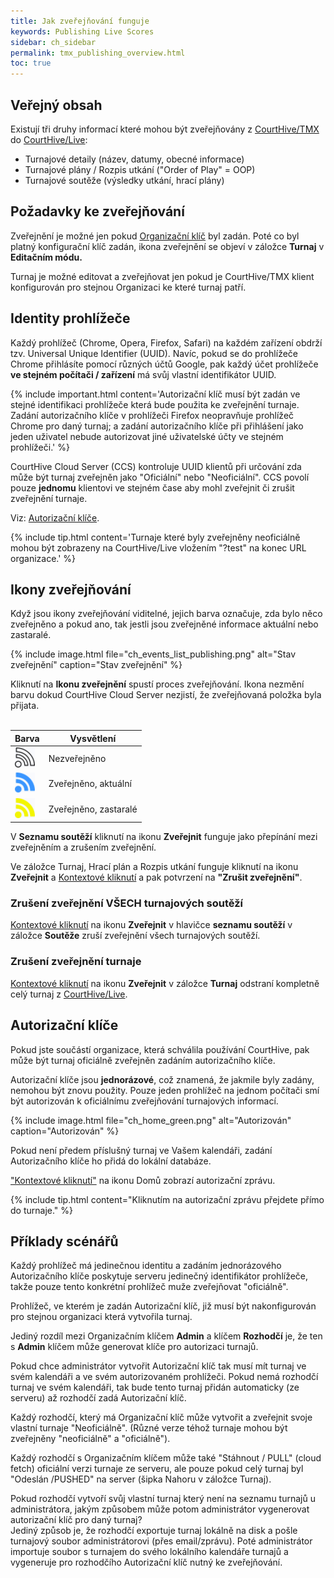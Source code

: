 ```yaml
---
title: Jak zveřejňování funguje
keywords: Publishing Live Scores
sidebar: ch_sidebar
permalink: tmx_publishing_overview.html
toc: true
---
```


## Veřejný obsah

Existují tři druhy informací které mohou být zveřejňovány z [CourtHive/TMX](https://courthive.com/tmx) do [CourtHive/Live](https://courthive.com/live):
* Turnajové detaily (název, datumy, obecné informace)
* Turnajové plány / Rozpis utkání ("Order of Play" = OOP)
* Turnajové soutěže (výsledky utkání, hrací plány)

## Požadavky ke zveřejňování

Zveřejnění je možné jen pokud [Organizační klíč](tmx_configuration.html) byl zadán.  Poté co byl platný konfigurační klíč zadán, ikona zveřejnění se objeví v záložce __Turnaj__ v __Editačním módu.__

Turnaj je možné editovat a zveřejňovat jen pokud je CourtHive/TMX klient konfigurován pro stejnou Organizaci ke které turnaj patří.

## Identity prohlížeče

Každý prohlížeč (Chrome, Opera, Firefox, Safari) na každém zařízení obdrží tzv. Universal Unique Identifier (UUID).  Navíc, pokud se do prohlížeče Chrome přihlásíte pomocí různých účtů Google, pak každý účet prohlížeče __ve stejném počítači / zařízení__ má svůj vlastní identifikátor UUID.

{% include important.html content='Autorizační klíč musí být zadán ve stejné identifikaci prohlížeče která bude použita ke zveřejnění turnaje. Zadání autorizačního klíče v prohlížeči Firefox neopravňuje prohlížeč Chrome pro daný turnaj; a zadání autorizačního klíče při přihlášení jako jeden uživatel nebude autorizovat jiné uživatelské účty ve stejném prohlížeči.' %}

CourtHive Cloud Server (CCS) kontroluje UUID klientů při určování zda může být turnaj zveřejněn jako "Oficiální" nebo "Neoficiální".  CCS povolí pouze __jednomu__ klientovi ve stejném čase aby mohl zveřejnit či zrušit zveřejnění turnaje.  

Viz: [Autorizační klíče](tmx_publishing_overview.html#authorization-keys).

{% include tip.html content='Turnaje které byly zveřejněny neoficiálně mohou být zobrazeny na CourtHive/Live vložením "?test" na konec URL organizace.' %}

## Ikony zveřejňování

Když jsou ikony zveřejňování viditelné, jejich barva označuje, zda bylo něco zveřejněno a pokud ano, tak jestli jsou zveřejněné informace aktuální nebo zastaralé.

{% include image.html file="ch_events_list_publishing.png" alt="Stav zveřejnění" caption="Stav zveřejnění" %}

Kliknutí na __Ikonu zveřejnění__ spustí proces zveřejňování. Ikona nezmění barvu dokud CourtHive Cloud Server nezjistí, že zveřejňovaná položka byla přijata.  
<br>

| Barva | Vysvětlení  |
|-------|--------|
| <img src="./images/ch_publishing_unpublished.png" alt="Zveřejněno"> | Nezveřejněno  |
| <img src="./images/ch_publishing_published.png" alt="Zveřejněno"> | Zveřejněno, aktuální  |
| <img src="./images/ch_publishing_outofdate.png" alt="Zveřejněno"> | Zveřejněno, zastaralé  |

V __Seznamu soutěží__ kliknutí na ikonu __Zveřejnit__ funguje jako přepínání mezi zveřejněním a zrušením zveřejnění.

Ve záložce Turnaj, Hrací plán a Rozpis utkání funguje kliknutí na ikonu __Zveřejnit__ a [Kontextové kliknutí](tmx_fundamentals.html) a pak potvrzení na __"Zrušit zveřejnění"__.

### Zrušení zveřejnění VŠECH turnajových soutěží
[Kontextové kliknutí](tmx_fundamentals.html) na ikonu __Zveřejnit__ v hlavičce __seznamu soutěží__ v záložce __Soutěže__ zruší zveřejnění všech turnajových soutěží.

### Zrušení zveřejnění turnaje
[Kontextové kliknutí](tmx_fundamentals.html) na ikonu __Zveřejnit__ v záložce __Turnaj__ odstraní
kompletně celý turnaj z [CourtHive/Live](https://courthive.com/live).

## Autorizační klíče
Pokud jste součástí organizace, která schválila používání CourtHive, pak může být turnaj oficiálně zveřejněn zadáním autorizačního klíče.  

Autorizační klíče jsou __jednorázové__, což znamená, že jakmile byly zadány, nemohou být znovu použity. Pouze jeden prohlížeč na jednom počítači smí být autorizován k oficiálnímu zveřejňování turnajových informací.

{% include image.html file="ch_home_green.png" alt="Autorizován" caption="Autorizován" %}

Pokud není předem příslušný turnaj ve Vašem kalendáři, zadání Autorizačního klíče ho přidá do lokální databáze.  

["Kontextové kliknutí"](tmx_fundamentals.html) na ikonu Domů zobrazí autorizační zprávu.  

{% include tip.html content="Kliknutím na autorizační zprávu přejdete přímo do turnaje." %}

## Příklady scénářů

Každý prohlížeč má jedinečnou identitu a zadáním jednorázového Autorizačního klíče poskytuje serveru jedinečný identifikátor prohlížeče, takže pouze tento konkrétní prohlížeč muže zveřejňovat "oficiálně".

Prohlížeč, ve kterém je zadán Autorizační klíč, již musí být nakonfigurován pro stejnou organizaci která vytvořila turnaj.

Jediný rozdíl mezi Organizačním klíčem __Admin__ a klíčem __Rozhodčí__ je, že ten s __Admin__ klíčem může generovat klíče pro autorizaci turnajů.

Pokud chce administrátor vytvořit Autorizační klíč tak musí mít turnaj ve svém kalendáři a ve svém autorizovaném prohlížeči.  Pokud nemá rozhodčí turnaj ve svém kalendáři, tak bude tento turnaj přidán automaticky (ze serveru) až rozhodčí zadá Autorizační klíč.

Každý rozhodčí, který má Organizační klíč může vytvořit a zveřejnit svoje vlastní turnaje "Neoficiálně".  (Různé verze téhož turnaje mohou být zveřejněny  "neoficiálně" a "oficiálně").

Každý rozhodčí s Organizačním klíčem může také "Stáhnout / PULL" (cloud fetch) oficiální verzi turnaje ze serveru, ale pouze pokud celý turnaj byl "Odeslán /PUSHED" na server (šipka Nahoru v záložce Turnaj).

Pokud rozhodčí vytvoří svůj vlastní turnaj který není na seznamu turnajů u administrátora, jakým způsobem může potom administrátor vygenerovat autorizační klíč pro daný turnaj?  
Jediný způsob je, že rozhodčí exportuje turnaj lokálně na disk a pošle turnajový soubor administrátorovi (přes email/zprávu). Poté administrátor importuje soubor s turnajem do svého  lokálního kalendáře turnajů a vygeneruje pro rozhodčího Autorizační klíč nutný ke zveřejňování.
